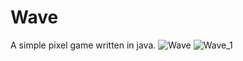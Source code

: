 # Wave
A simple pixel game written in java.
![Wave](https://user-images.githubusercontent.com/61002477/139576150-9670bbbc-be7a-4a29-9d52-42584fb41c71.JPG)
![Wave_1](https://user-images.githubusercontent.com/61002477/139576152-f79436fb-bb0e-42d6-8b8a-f245b091af3e.JPG)

